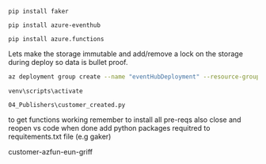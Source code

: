 ```
pip install faker
```

```
pip install azure-eventhub
```

```
pip install azure.functions
```

Lets make the storage immutable and add/remove a lock on the storage during deploy
so data is bullet proof.
```bash
az deployment group create --name "eventHubDeployment" --resource-group "events-broker-rg" --template-file "04_Publishers\platform\eventhub.bicep" --parameters namespace="griff2" event="customer"
```

```
venv\scripts\activate
```

```
04_Publishers\customer_created.py
```

to get functions working remember to install all pre-reqs
also close and reopen vs code when done
add python packages requitred to requitements.txt file (e.g gaker)


customer-azfun-eun-griff
